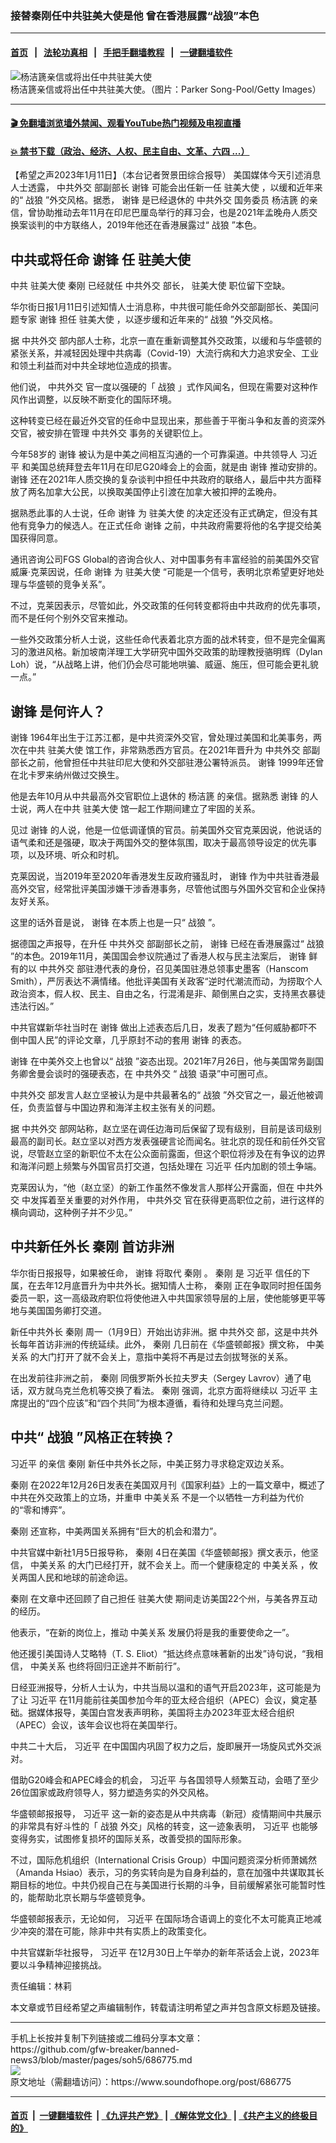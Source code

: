 ### 接替秦刚任中共驻美大使是他  曾在香港展露“战狼”本色
------------------------

#### [首页](https://github.com/gfw-breaker/banned-news3/blob/master/README.md) &nbsp;&nbsp;|&nbsp;&nbsp; [法轮功真相](https://github.com/begood0513/basic/blob/master/README.md)  &nbsp;&nbsp;|&nbsp;&nbsp; [手把手翻墙教程](https://github.com/gfw-breaker/guides/wiki)  &nbsp;&nbsp;|&nbsp;&nbsp; [一键翻墙软件](https://github.com/gfw-breaker/nogfw/blob/master/README.md)  



<div><img alt="杨洁篪亲信或将出任中共驻美大使" src="https://img.soundofhope.org/2023-01/gettyimages-458600860-1673466547207.jpg"/>
<br/><figcaption class="caption">
 杨洁篪亲信或将出任中共驻美大使。（图片：Parker Song-Pool/Getty Images）
</figcaption></div><hr/>

#### [ 🎬  免翻墙浏览墙外禁闻、观看YouTube热门视频及电视直播](https://github.com/gfw-breaker/HelloWorld)

#### [ 💥  禁书下载（政治、经济、人权、民主自由、文革、六四 ...）](https://github.com/gfw-breaker/books/blob/master/README.md)

<div><div class="Content__Wrapper sc-1bvya0-0 elmmKw article_body" itemprop="articleBody">
 <div id="post_place_1">
 </div>
 <p class="meta-top">
  <span class="meta">
   【希望之声2023年1月11日】（本台记者贺景田综合报导）
  </span>
  美国媒体今天引述消息人士透露，
  <ok href="/term/87070">
   中共外交
  </ok>
  部副部长
  <ok href="/term/481871">
   谢锋
  </ok>
  可能会出任新一任
  <ok href="/term/79694">
   驻美大使
  </ok>
  ，以缓和近年来的“
  <ok href="/term/3714">
   战狼
  </ok>
  ”外交风格。据悉，
  <ok href="/term/481871">
   谢锋
  </ok>
  是已经退休的
  <ok href="/term/87070">
   中共外交
  </ok>
  国务委员
  <ok href="/term/2859">
   杨洁篪
  </ok>
  的亲信，曾协助推动去年11月在印尼巴厘岛举行的拜习会，也是2021年孟晚舟人质交换案谈判的中方联络人，2019年他还在香港展露过“
  <ok href="/term/3714">
   战狼
  </ok>
  ”本色。
 </p>
 <h2>
  <strong>
   中共或将任命
   <ok href="/term/481871">
    谢锋
   </ok>
   任
   <ok href="/term/79694">
    驻美大使
   </ok>
  </strong>
 </h2>
 <p>
  中共
  <ok href="/term/79694">
   驻美大使
  </ok>
  <ok href="/term/520079">
   秦刚
  </ok>
  已经就任
  <ok href="/term/87070">
   中共外交
  </ok>
  部长，
  <ok href="/term/79694">
   驻美大使
  </ok>
  职位留下空缺。
 </p>
 <p>
  华尔街日报1月11日引述知情人士消息称，中共很可能任命外交部副部长、美国问题专家
  <ok href="/term/481871">
   谢锋
  </ok>
  担任
  <ok href="/term/79694">
   驻美大使
  </ok>
  ，以逐步缓和近年来的“
  <ok href="/term/3714">
   战狼
  </ok>
  ”外交风格。
 </p>
 <p>
  据
  <ok href="/term/87070">
   中共外交
  </ok>
  部内部人士称，北京一直在重新调整其外交政策，以缓和与华盛顿的紧张关系，并减轻因处理中共病毒（Covid-19）大流行病和大力追求安全、工业和领土利益而对中共全球地位造成的损害。
 </p>
 <p>
  他们说，
  <ok href="/term/87070">
   中共外交
  </ok>
  官一度以强硬的「
  <ok href="/term/3714">
   战狼
  </ok>
  」式作风闻名，但现在需要对这种作风作出调整，以反映不断变化的国际环境。
 </p>
 <p>
  这种转变已经在最近外交官的任命中显现出来，那些善于平衡斗争和友善的资深外交官，被安排在管理
  <ok href="/term/87070">
   中共外交
  </ok>
  事务的关键职位上。
 </p>
 <p>
  今年58岁的
  <ok href="/term/481871">
   谢锋
  </ok>
  被认为是中美之间相互沟通的一个可靠渠道。中共领导人
  <ok href="/term/1063">
   习近平
  </ok>
  和美国总统拜登去年11月在印尼G20峰会上的会面，就是由
  <ok href="/term/481871">
   谢锋
  </ok>
  推动安排的。
  <ok href="/term/481871">
   谢锋
  </ok>
  还在2021年人质交换的复杂谈判中担任中共政府的联络人，最后中共方面释放了两名加拿大公民，以换取美国停止引渡在加拿大被扣押的孟晚舟。
 </p>
 <p>
  据熟悉此事的人士说，任命
  <ok href="/term/481871">
   谢锋
  </ok>
  为
  <ok href="/term/79694">
   驻美大使
  </ok>
  的决定还没有正式确定，但没有其他有竞争力的候选人。在正式任命
  <ok href="/term/481871">
   谢锋
  </ok>
  之前，中共政府需要将他的名字提交给美国获得同意。
 </p>
 <p>
  通讯咨询公司FGS Global的咨询合伙人、对中国事务有丰富经验的前美国外交官威廉·克莱因说，任命
  <ok href="/term/481871">
   谢锋
  </ok>
  为
  <ok href="/term/79694">
   驻美大使
  </ok>
  “可能是一个信号，表明北京希望更好地处理与华盛顿的竞争关系”。
 </p>
 <p>
  不过，克莱因表示，尽管如此，外交政策的任何转变都将由中共政府的优先事项，而不是任何个别外交官来推动。
 </p>
 <p>
  一些外交政策分析人士说，这些任命代表着北京方面的战术转变，但不是完全偏离习的激进风格。新加坡南洋理工大学研究中国外交政策的助理教授骆明辉（Dylan Loh）说，“从战略上讲，他们仍会尽可能地哄骗、威逼、施压，但可能会更礼貌一点。”
 </p>
 <h2>
  <strong>
   <ok href="/term/481871">
    谢锋
   </ok>
   是何许人？
  </strong>
 </h2>
 <p>
  <ok href="/term/481871">
   谢锋
  </ok>
  1964年出生于江苏江都，是中共资深外交官，曾处理过美国和北美事务，两次在中共
  <ok href="/term/79694">
   驻美大使
  </ok>
  馆工作，非常熟悉西方官员。在2021年晋升为
  <ok href="/term/87070">
   中共外交
  </ok>
  部副部长之前，他曾担任中共驻印尼大使和外交部驻港公署特派员。
  <ok href="/term/481871">
   谢锋
  </ok>
  1999年还曾在北卡罗来纳州做过交换生。
 </p>
 <p>
  他是去年10月从中共最高外交官职位上退休的
  <ok href="/term/2859">
   杨洁篪
  </ok>
  的亲信。据熟悉
  <ok href="/term/481871">
   谢锋
  </ok>
  的人士说，两人在中共
  <ok href="/term/79694">
   驻美大使
  </ok>
  馆一起工作期间建立了牢固的关系。
 </p>
 <p>
  见过
  <ok href="/term/481871">
   谢锋
  </ok>
  的人说，他是一位低调谨慎的官员。前美国外交官克莱因说，他说话的语气柔和还是强硬，取决于两国外交的整体氛围，取决于最高领导设定的优先事项，以及环境、听众和时机。
 </p>
 <p>
  克莱因说，当2019年至2020年香港发生反政府骚乱时，
  <ok href="/term/481871">
   谢锋
  </ok>
  作为中共驻香港最高外交官，经常批评美国涉嫌干涉香港事务，尽管他试图与外国外交官和企业保持友好关系。
 </p>
 <p>
  这里的话外音是说，
  <ok href="/term/481871">
   谢锋
  </ok>
  在本质上也是一只“
  <ok href="/term/3714">
   战狼
  </ok>
  ”。
 </p>
 <p>
  据德国之声报导，在升任
  <ok href="/term/87070">
   中共外交
  </ok>
  部副部长之前，
  <ok href="/term/481871">
   谢锋
  </ok>
  已经在香港展露过“
  <ok href="/term/3714">
   战狼
  </ok>
  ”的本色。2019年11月，美国国会参议院通过了香港人权与民主法案后，
  <ok href="/term/481871">
   谢锋
  </ok>
  鲜有的以
  <ok href="/term/87070">
   中共外交
  </ok>
  部驻港代表的身份，召见美国驻港总领事史墨客（Hanscom Smith），严厉表达不满情绪。他批评美国有关政客“逆时代潮流而动，为捞取个人政治资本，假人权、民主、自由之名，行混淆是非、颠倒黑白之实，支持黑衣暴徒违法行凶。”
 </p>
 <p>
  中共官媒新华社当时在
  <ok href="/term/481871">
   谢锋
  </ok>
  做出上述表态后几日，发表了题为“任何威胁都吓不倒中国人民”的评论文章，几乎原封不动的套用
  <ok href="/term/481871">
   谢锋
  </ok>
  的表态。
 </p>
 <p>
  <ok href="/term/481871">
   谢锋
  </ok>
  在中美外交上也曾以“
  <ok href="/term/3714">
   战狼
  </ok>
  ”姿态出现。2021年7月26日，他与美国常务副国务卿舍曼会谈时的强硬表态，在
  <ok href="/term/87070">
   中共外交
  </ok>
  “
  <ok href="/term/3714">
   战狼
  </ok>
  语录”中可圈可点。
 </p>
 <p>
  <ok href="/term/87070">
   中共外交
  </ok>
  部发言人赵立坚被认为是中共最著名的“
  <ok href="/term/3714">
   战狼
  </ok>
  ”外交官之一，最近他被调任，负责监督与中国边界和海洋主权主张有关的问题。
 </p>
 <p>
  据
  <ok href="/term/87070">
   中共外交
  </ok>
  部网站称，赵立坚在调任边海司后保留了现有级别，目前是该司级别最高的副司长。赵立坚以对西方发表强硬言论而闻名。驻北京的现任和前任外交官说，尽管赵立坚的新职位不太在公众面前露面，但这个职位将涉及在有争议的边界和海洋问题上频繁与外国官员打交道，包括处理在
  <ok href="/term/1063">
   习近平
  </ok>
  任内加剧的领土争端。
 </p>
 <p>
  克莱因认为，“他（赵立坚）的新工作虽然不像发言人那样公开露面，但在
  <ok href="/term/87070">
   中共外交
  </ok>
  中发挥着至关重要的对外作用，
  <ok href="/term/87070">
   中共外交
  </ok>
  官在获得更高职位之前，进行这样的横向调动，这种例子并不少见。”
 </p>
 <h2>
  <strong>
   中共新任外长
   <ok href="/term/520079">
    秦刚
   </ok>
   首访非洲
  </strong>
 </h2>
 <p>
  华尔街日报报导，如果被任命，
  <ok href="/term/481871">
   谢锋
  </ok>
  将取代
  <ok href="/term/520079">
   秦刚
  </ok>
  。
  <ok href="/term/520079">
   秦刚
  </ok>
  是
  <ok href="/term/1063">
   习近平
  </ok>
  信任的下属，在去年12月底晋升为中共外长。据知情人士称，
  <ok href="/term/520079">
   秦刚
  </ok>
  正在争取同时担任国务委员一职，这一高级政府职位将使他进入中共国家领导层的上层，使他能够更平等地与美国国务卿打交道。
 </p>
 <p>
  新任中共外长
  <ok href="/term/520079">
   秦刚
  </ok>
  周一（1月9日）开始出访非洲。据
  <ok href="/term/87070">
   中共外交
  </ok>
  部，这是中共外长每年首访非洲的传统延续。此外，
  <ok href="/term/520079">
   秦刚
  </ok>
  几日前在《华盛顿邮报》撰文称，
  <ok href="/term/7514">
   中美关系
  </ok>
  的大门打开了就不会关上，意指中美将不再是过去剑拔弩张的关系。
 </p>
 <p>
  在出发前往非洲之前，
  <ok href="/term/520079">
   秦刚
  </ok>
  同俄罗斯外长拉夫罗夫（Sergey Lavrov）通了电话，双方就乌克兰危机等交换了看法。
  <ok href="/term/520079">
   秦刚
  </ok>
  强调，北京方面将继续以
  <ok href="/term/1063">
   习近平
  </ok>
  主席提出的“四个应该”和“四个共同”为根本遵循，看待和处理乌克兰问题。
 </p>
 <h2>
  <strong>
   中共“
   <ok href="/term/3714">
    战狼
   </ok>
   ”风格正在转换？
  </strong>
 </h2>
 <p>
  <ok href="/term/1063">
   习近平
  </ok>
  的亲信
  <ok href="/term/520079">
   秦刚
  </ok>
  新任中共外长之际，中美正努力寻求稳定双边关系。
 </p>
 <p>
  <ok href="/term/520079">
   秦刚
  </ok>
  在2022年12月26日发表在美国双月刊《国家利益》上的一篇文章中，概述了中共在外交政策上的立场，并重申
  <ok href="/term/7514">
   中美关系
  </ok>
  不是一个以牺牲一方利益为代价的“零和博弈”。
 </p>
 <p>
  <ok href="/term/520079">
   秦刚
  </ok>
  还宣称，中美两国关系拥有“巨大的机会和潜力”。
 </p>
 <p>
  中共官媒中新社1月5日报导称，
  <ok href="/term/520079">
   秦刚
  </ok>
  4日在美国《华盛顿邮报》撰文表示，他坚信，
  <ok href="/term/7514">
   中美关系
  </ok>
  的大门已经打开，就不会关上。而一个健康稳定的
  <ok href="/term/7514">
   中美关系
  </ok>
  ，攸关两国人民和地球的前途命运。
 </p>
 <p>
  <ok href="/term/520079">
   秦刚
  </ok>
  在文章中还回顾了自己担任
  <ok href="/term/79694">
   驻美大使
  </ok>
  期间走访美国22个州，与美各界互动的经历。
 </p>
 <p>
  他表示，“在新的岗位上，推动
  <ok href="/term/7514">
   中美关系
  </ok>
  发展仍将是我的重要使命之一”。
 </p>
 <p>
  他还援引美国诗人艾略特（T. S. Eliot）“抵达终点意味著新的出发”诗句说，“我相信，
  <ok href="/term/7514">
   中美关系
  </ok>
  也终将回归正途并不断前行”。
 </p>
 <p>
  日经亚洲报导，分析人士认为，中共当局以温和的语气开启2023年，这可能是为了让
  <ok href="/term/1063">
   习近平
  </ok>
  在11月能前往美国参加今年的亚太经合组织（APEC）会议，奠定基础。据媒体报导，美国白宫发表声明称，美国将主办2023年亚太经合组织（APEC）会议，该年会议也将在美国举行。
 </p>
 <p>
  中共二十大后，
  <ok href="/term/1063">
   习近平
  </ok>
  在中国国内巩固了权力之后，旋即展开一场旋风式外交派对。
 </p>
 <p>
  借助G20峰会和APEC峰会的机会，
  <ok href="/term/1063">
   习近平
  </ok>
  与各国领导人频繁互动，会晤了至少26位国家或政府领导人，努力塑造务实的外交风格。
 </p>
 <p>
  华盛顿邮报报导，
  <ok href="/term/1063">
   习近平
  </ok>
  这一新的姿态是从中共病毒（新冠）疫情期间中共展示的非常具有好斗性的「
  <ok href="/term/3714">
   战狼
  </ok>
  外交」风格的转变，这一迹象表明，
  <ok href="/term/1063">
   习近平
  </ok>
  也能够变得务实，试图修复损坏的国际关系，改善受损的国际形象。
 </p>
 <p>
  不过，国际危机组织（International Crisis Group）中国问题资深分析师萧嫣然（Amanda Hsiao）表示，习的务实转向是为自身利益的，意在加强中共谋取其长期目标的地位。中共仍视自己在与美国进行长期的斗争，目前缓解紧张可能暂时性的，能帮助北京长期与华盛顿竞争。
 </p>
 <p>
  华盛顿邮报表示，无论如何，
  <ok href="/term/1063">
   习近平
  </ok>
  在国际场合语调上的变化不太可能真正地减少冲突的潜在可能，除非中共有实质上的政策变化。
 </p>
 <p>
  中共官媒新华社报导，
  <ok href="/term/1063">
   习近平
  </ok>
  在12月30日上午举办的新年茶话会上说，2023年要以斗争精神迎接挑战。
 </p>
 <p class="meta-btm">
  责任编辑：林莉
 </p>
 <p class="meta-btm">
  本文章或节目经希望之声编辑制作，转载请注明希望之声并包含原文标题及链接。
 </p>
</div>
</div>
<hr/>
手机上长按并复制下列链接或二维码分享本文章：<br/>
https://github.com/gfw-breaker/banned-news3/blob/master/pages/soh5/686775.md <br/>
<a href='https://github.com/gfw-breaker/banned-news3/blob/master/pages/soh5/686775.md'><img src='https://github.com/gfw-breaker/banned-news3/blob/master/pages/soh5/686775.md.png'/></a> <br/>
原文地址（需翻墙访问）：https://www.soundofhope.org/post/686775


------------------------
#### [首页](https://github.com/gfw-breaker/banned-news3/blob/master/README.md) &nbsp;|&nbsp; [一键翻墙软件](https://github.com/gfw-breaker/nogfw/blob/master/README.md) &nbsp;| [《九评共产党》](https://github.com/gfw-breaker/9ping.md/blob/master/README.md#九评之一评共产党是什么) | [《解体党文化》](https://github.com/gfw-breaker/jtdwh.md/blob/master/README.md) | [《共产主义的终极目的》](https://github.com/gfw-breaker/gczydzjmd.md/blob/master/README.md)


<img src='http://gfw-breaker.win/banned-news3/pages/soh5/686775.md' width='0px' height='0px'/>